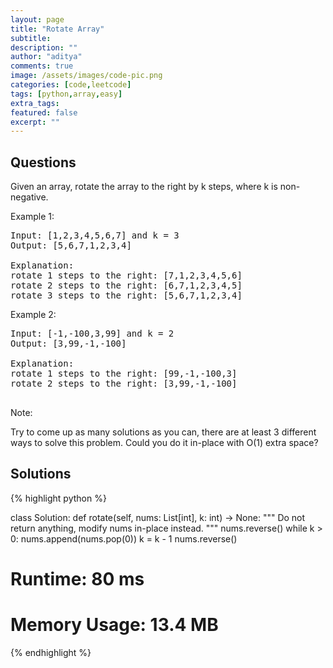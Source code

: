 ```yaml
---
layout: page
title: "Rotate Array"
subtitle: 
description: ""
author: "aditya"
comments: true
image: /assets/images/code-pic.png
categories: [code,leetcode]
tags: [python,array,easy]
extra_tags: 
featured: false
excerpt: ""
---
```


## Questions

Given an array, rotate the array to the right by k steps, where k is non-negative.

Example 1:

<pre>
Input: [1,2,3,4,5,6,7] and k = 3
Output: [5,6,7,1,2,3,4]

Explanation:
rotate 1 steps to the right: [7,1,2,3,4,5,6]
rotate 2 steps to the right: [6,7,1,2,3,4,5]
rotate 3 steps to the right: [5,6,7,1,2,3,4]
</pre>

Example 2:

<pre>
Input: [-1,-100,3,99] and k = 2
Output: [3,99,-1,-100]

Explanation: 
rotate 1 steps to the right: [99,-1,-100,3]
rotate 2 steps to the right: [3,99,-1,-100]

</pre>

Note:

Try to come up as many solutions as you can, there are at least 3 different ways to solve this problem.
Could you do it in-place with O(1) extra space?

## Solutions

{% highlight python %}

class Solution:
    def rotate(self, nums: List[int], k: int) -> None:
        """
        Do not return anything, modify nums in-place instead.
        """
        nums.reverse()
        while k > 0:
            nums.append(nums.pop(0))
            k = k - 1
        nums.reverse()
        

# Runtime: 80 ms
# Memory Usage: 13.4 MB
{% endhighlight %}